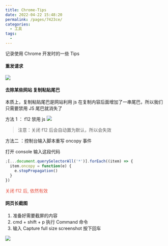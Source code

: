 ```yaml
---
title: Chrome-Tips
date: 2022-04-22 15:48:20
permalink: /pages/7423ce/
categories:
  - 工具
tags:
  -
---
```


记录使用 Chrome 开发时的一些 Tips

#### 重发请求

![](https://qiniu.espe.work/blog/20220424141237.png)

#### 去除某些网站 复制粘贴尾巴

本质上，复制粘贴尾巴是网站利用 js 在复制内容后面增加了一串尾巴，所以我们只需要禁用 JS 尾巴就消失了

方法 1 ： f12 禁用 js
![](https://qiniu.espe.work/blog/20220422154859.png)

> 注意：关闭 f12 后会自动置为默认，所以会失效

方法二 ：控制台输入脚本重写 oncopy 事件

打开 console 输入这段代码

```javascript
;[...document.querySelectorAll('*')].forEach((item) => {
  item.oncopy = function(e) {
    e.stopPropagation()
  }
})
```

<font color=#e74c3c>关闭 f12 后, 依然有效</font>

#### 网页长截图

1. 准备好需要截屏的内容
2. cmd + shift + p 执行 Command 命令
3. 输入 Capture full size screenshot 按下回车

![](https://qiniu.espe.work/blog/20220424142315.png)

